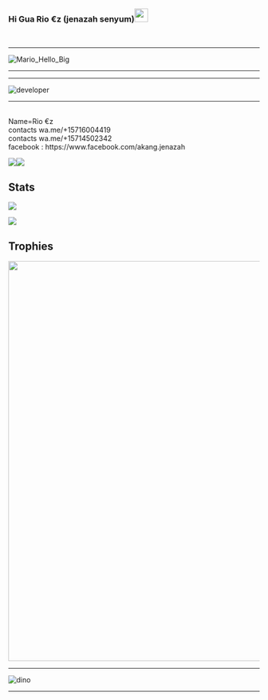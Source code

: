 ### Hi Gua Rio €z (jenazah senyum)<img src="https://github.com/TheDudeThatCode/TheDudeThatCode/blob/master/Assets/Hi.gif" width="27px">
<p align="center">
  
&nbsp;&nbsp;     &nbsp;&nbsp;    &nbsp;&nbsp;   &nbsp;&nbsp;   &nbsp;&nbsp;   

---

<img src="https://github.com/TheDudeThatCode/TheDudeThatCode/blob/master/Assets/Mario_Hello_Big.gif" alt="Mario_Hello_Big">


---


---

<img src="https://github.com/TheDudeThatCode/TheDudeThatCode/blob/master/Assets/Developer.gif" alt="developer">

---

<br>
Name=Rio €z
<br>
contacts wa.me/+15716004419
<br>
contacts wa.me/+15714502342
<br>
facebook : https://www.facebook.com/akang.jenazah
  
  [![](https://img.shields.io/badge/Facebook-blue?logo=Facebook&logoColor=blue&labelColor=white)](https://www.facebook.com/akang.jenazah)[![](https://img.shields.io/badge/Whatsapp-CHAT-blue?logo=Whatsapp&logoColor=purple&labelColor=orange)](https://wa.me/15716004419?text=Asalamualaikum+bang+ganteng)



## Stats

<a href="https://github.com/jenazahsenyum"><img src="https://github-readme-stats.vercel.app/api?username=jenazahsenyum&show_icons=true&theme=radical"></a>

<a href="https://github.com/jenazahsenyum"><img src="https://github-readme-stats.vercel.app/api/top-langs/?username=Ahmadzakix&theme=highcontrast&layout=compact"></a>

<!--START_SECTION:waka-->

<!--END_SECTION:waka-->


<p align="center">

   

</p>

## Trophies

<p align="center"> <img width=800 src="https://github-profile-trophy.vercel.app/?username=jenazahsenyum&row=2&column=3"/>

---

<img src="https://github.com/TheDudeThatCode/TheDudeThatCode/blob/master/Assets/dino.gif" alt="dino">

---








<!--
**jenazahsenyum/jenazahsenyum** is a ✨ _special_ ✨ repository because its `README.md` (this file) appears on your GitHub profile.

Here are some ideas to get you started:

- 🔭 I’m currently working on ...
- 🌱 I’m currently learning ...
- 👯 I’m looking to collaborate on ...
- 🤔 I’m looking for help with ...
- 💬 Ask me about ...
- 📫 How to reach me: ...
- 😄 Pronouns: ...
- ⚡ Fun fact: ...
-->
